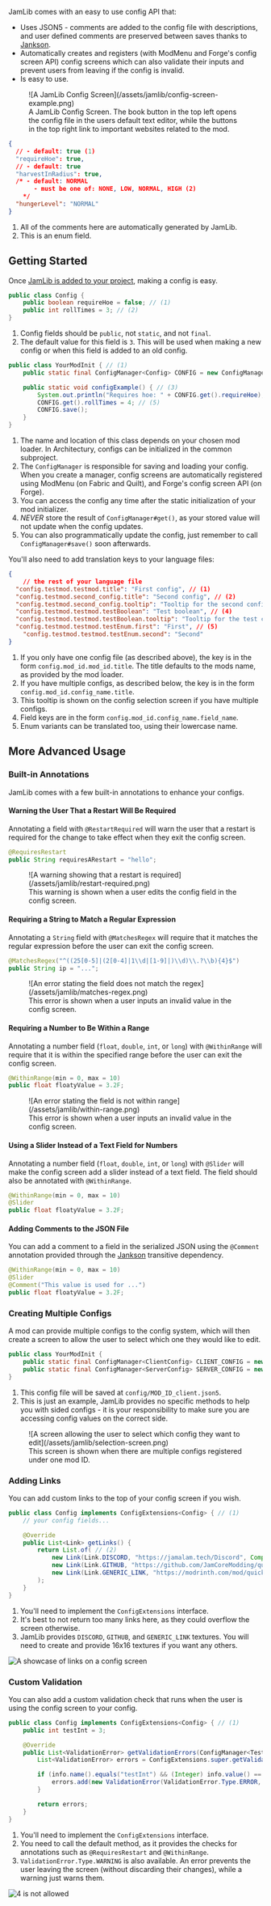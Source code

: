 JamLib comes with an easy to use config API that:

- Uses JSON5 - comments are added to the config file with descriptions, and user
  defined comments are preserved between saves thanks to
  [Jankson](https://github.com/Falkreon/Jankson).
- Automatically creates and registers (with ModMenu and Forge's config screen
  API) config screens which can also validate their inputs and prevent users
  from leaving if the config is invalid.
- Is easy to use.

<figure markdown>
  ![A JamLib Config Screen](/assets/jamlib/config-screen-example.png)
	<figcaption>A JamLib Config Screen. The book button in the top left opens the config file in the users default text editor, while the buttons in the top right link to important websites related to the mod.</figcaption>
</figure>

```json title="A JamLib JSON5 config file"
{
  // - default: true (1)
  "requireHoe": true,
  // - default: true
  "harvestInRadius": true,
  /* - default: NORMAL
	   - must be one of: NONE, LOW, NORMAL, HIGH (2)
	*/
  "hungerLevel": "NORMAL"
}
```

1. All of the comments here are automatically generated by JamLib.
2. This is an enum field.

## Getting Started

Once [JamLib is added to your project](/jamlib/getting-started), making a config
is easy.

```java title="Your Config Class"
public class Config {
	public boolean requireHoe = false; // (1)
	public int rollTimes = 3; // (2)
}
```

1. Config fields should be `public`, not `static`, and not `final`.
2. The default value for this field is `3`. This will be used when making a new
   config or when this field is added to an old config.

```java title="Your Mod Initializer"
public class YourModInit { // (1)
	public static final ConfigManager<Config> CONFIG = new ConfigManager<>(MOD_ID, Config.class); // (2)

	public static void configExample() { // (3)
		System.out.println("Requires hoe: " + CONFIG.get().requireHoe); // (4)
		CONFIG.get().rollTimes = 4; // (5)
		CONFIG.save();
	}
}
```

1. The name and location of this class depends on your chosen mod loader. In
   Architectury, configs can be initialized in the common subproject.
2. The `ConfigManager` is responsible for saving and loading your config. When
   you create a manager, config screens are automatically registered using
   ModMenu (on Fabric and Quilt), and Forge's config screen API (on Forge).
3. You can access the config any time after the static initialization of your
   mod initializer.
4. _NEVER_ store the result of `ConfigManager#get()`, as your stored value will
   not update when the config updates.
5. You can also programmatically update the config, just remember to call
   `ConfigManager#save()` soon afterwards.

You'll also need to add translation keys to your language files:

``` json title="en_us.json"
{
	// the rest of your language file
  "config.testmod.testmod.title": "First config", // (1)
  "config.testmod.second_config.title": "Second config", // (2)
  "config.testmod.second_config.tooltip": "Tooltip for the second config on the selection screen", // (3)
  "config.testmod.testmod.testBoolean": "Test boolean", // (4)
  "config.testmod.testmod.testBoolean.tooltip": "Tooltip for the test config boolean",
  "config.testmod.testmod.testEnum.first": "First", // (5)
	"config.testmod.testmod.testEnum.second": "Second"
}
```

1. If you only have one config file (as described above), the key is in the form `config.mod_id.mod_id.title`. The title defaults to the mods name, as provided by the mod loader.
2. If you have multiple configs, as described below, the key is in the form `config.mod_id.config_name.title`.
3. This tooltip is shown on the config selection screen if you have multiple configs.
4. Field keys are in the form `config.mod_id.config_name.field_name`.
5. Enum variants can be translated too, using their lowercase name.

## More Advanced Usage

### Built-in Annotations

JamLib comes with a few built-in annotations to enhance your configs.

#### Warning the User That a Restart Will Be Required

Annotating a field with `@RestartRequired` will warn the user that a restart is
required for the change to take effect when they exit the config screen.

```java title="Your Config Class"
@RequiresRestart
public String requiresARestart = "hello";
```

<figure markdown>
  ![A warning showing that a restart is required](/assets/jamlib/restart-required.png)
	<figcaption>This warning is shown when a user edits the config field in the config screen.</figcaption>
</figure>

#### Requiring a String to Match a Regular Expression

Annotating a `String` field with `@MatchesRegex` will require that it matches
the regular expression before the user can exit the config screen.

```java title="Your Config Class"
@MatchesRegex("^((25[0-5]|(2[0-4]|1\\d|[1-9]|)\\d)\\.?\\b){4}$")
public String ip = "...";
```

<figure markdown>
  ![An error stating the field does not match the regex](/assets/jamlib/matches-regex.png)
	<figcaption>This error is shown when a user inputs an invalid value in the config screen.</figcaption>
</figure>

#### Requiring a Number to Be Within a Range

Annotating a number field (`float`, `double`, `int`, or `long`) with
`@WithinRange` will require that it is within the specified range before the
user can exit the config screen.

```java title="Your Config Class"
@WithinRange(min = 0, max = 10)
public float floatyValue = 3.2F;
```

<figure markdown>
  ![An error stating the field is not within range](/assets/jamlib/within-range.png)
	<figcaption>This error is shown when a user inputs an invalid value in the config screen.</figcaption>
</figure>

#### Using a Slider Instead of a Text Field for Numbers

Annotating a number field (`float`, `double`, `int`, or `long`) with `@Slider`
will make the config screen add a slider instead of a text field. The field
should also be annotated with `@WithinRange`.

```java title="Your Config Class"
@WithinRange(min = 0, max = 10)
@Slider
public float floatyValue = 3.2F;
```

#### Adding Comments to the JSON File

You can add a comment to a field in the serialized JSON using the `@Comment`
annotation provided through the [Jankson](https://github.com/Falkreon/Jankson)
transitive dependency.

```java title="Your Config Class"
@WithinRange(min = 0, max = 10)
@Slider
@Comment("This value is used for ...")
public float floatyValue = 3.2F;
```

### Creating Multiple Configs

A mod can provide multiple configs to the config system, which will then create
a screen to allow the user to select which one they would like to edit.

```java title="Your Mod Initializer"
public class YourModInit {
	public static final ConfigManager<ClientConfig> CLIENT_CONFIG = new ConfigManager<>(MOD_ID, MOD_ID + "_client", ClientConfig.class); // (1)
	public static final ConfigManager<ServerConfig> SERVER_CONFIG = new ConfigManager<>(MOD_ID, MOD_ID + "_server", ServerConfig.class); // (2)
}
```

1. This config file will be saved at `config/MOD_ID_client.json5`.
2. This is just an example, JamLib provides no specific methods to help you with
   sided configs - it is your responsibility to make sure you are accessing
   config values on the correct side.

<figure markdown>
  ![A screen allowing the user to select which config they want to edit](/assets/jamlib/selection-screen.png)
	<figcaption>This screen is shown when there are multiple configs registered under one mod ID.</figcaption>
</figure>

### Adding Links

You can add custom links to the top of your config screen if you wish.

```java title="Your Config Class"
public class Config implements ConfigExtensions<Config> { // (1)
	// your config fields...

	@Override
	public List<Link> getLinks() {
		return List.of( // (2)
			new Link(Link.DISCORD, "https://jamalam.tech/Discord", Component.translatable("config.rightclickharvest.discord")), // (3)
			new Link(Link.GITHUB, "https://github.com/JamCoreModding/quicker-connect-button", Component.translatable("config.rightclickharvest.link.github")),
			new Link(Link.GENERIC_LINK, "https://modrinth.com/mod/quicker-connect-button", Component.translatable("config.rightclickharvest.link.modrinth"))
		);
	}
}
```

1. You'll need to implement the `ConfigExtensions` interface.
2. It's best to not return too many links here, as they could overflow the
   screen otherwise.
3. JamLib provides `DISCORD`, `GITHUB`, and `GENERIC_LINK` textures. You will
   need to create and provide 16x16 textures if you want any others.

![A showcase of links on a config screen](/assets/jamlib/link-example.png)

### Custom Validation

You can also add a custom validation check that runs when the user is using the
config screen to your config.

```java title="Your Config Class"
public class Config implements ConfigExtensions<Config> { // (1)
	public int testInt = 3;

	@Override
	public List<ValidationError> getValidationErrors(ConfigManager<TestConfig> manager, FieldValidationInfo info) {
		List<ValidationError> errors = ConfigExtensions.super.getValidationErrors(manager, info); // (2)

		if (info.name().equals("testInt") && (Integer) info.value() == 4) {
			errors.add(new ValidationError(ValidationError.Type.ERROR, info, Component.translatable("config.testmod.i_dont_like_4"))); // (3)
		}

		return errors;
	}
}
```

1. You'll need to implement the `ConfigExtensions` interface.
2. You need to call the default method, as it provides the checks for
   annotations such as `@RequiresRestart` and `@WithinRange`.
3. `ValidationError.Type.WARNING` is also available. An error prevents the user
   leaving the screen (without discarding their changes), while a warning just
   warns them.

![4 is not allowed](/assets/jamlib/no-4.png)
